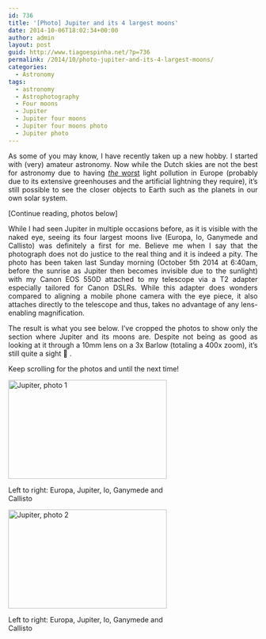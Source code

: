 ```yaml
---
id: 736
title: '[Photo] Jupiter and its 4 largest moons'
date: 2014-10-06T18:02:34+00:00
author: admin
layout: post
guid: http://www.tiagoespinha.net/?p=736
permalink: /2014/10/photo-jupiter-and-its-4-largest-moons/
categories:
  - Astronomy
tags:
  - astronomy
  - Astrophotography
  - Four moons
  - Jupiter
  - Jupiter four moons
  - Jupiter four moons photo
  - Jupiter photo
---
```

<p style="text-align: justify;">
  As some of you may know, I have recently taken up a new hobby. I started with (very) amateur astronomy. Now while the Dutch skies are not the best for astronomy due to having <a href="http://uk.arxiv.org/pdf/astro-ph/0108052"><em>the</em> worst</a> light pollution in Europe (probably due to its extensive greenhouses and the artificial lightning they require), it&#8217;s still possible to see the closer objects to Earth such as the planets in our own solar system.
</p>

<p style="text-align: justify;">
  [Continue reading, photos below]
</p>

<p style="text-align: justify;">
  <!--more-->
</p>

<p style="text-align: justify;">
  While I had seen Jupiter in multiple occasions before, as it is visible with the naked eye, seeing its four largest moons live (Europa, Io, Ganymede and Callisto) was definitely a first for me. Believe me when I say that the photograph does not do justice to the real thing and it is indeed a pity. The photo has been taken last Sunday morning (October 5th 2014 at 6:40am, before the sunrise as Jupiter then becomes invisible due to the sunlight) with my Canon EOS 550D attached to my telescope via a T2 adapter especially tailored for Canon DSLRs. While this adapter does wonders compared to aligning a mobile phone camera with the eye piece, it also attaches directly to the telescope and thus, takes no advantage of any lens-enabling magnification.
</p>

<p style="text-align: justify;">
  The result is what you see below. I&#8217;ve cropped the photos to show only the section where Jupiter and its moons are. Despite not being as good as looking at it through a 10mm lens on a 3x Barlow (totaling a 400x zoom), it&#8217;s still quite a sight 🙂 .
</p>

<p style="text-align: justify;">
  Keep scrolling for the photos and until the next time!
</p>

<div id="attachment_738" style="width: 330px" class="wp-caption aligncenter">
  <a href="https://www.tiagoespinha.net/wp-content/uploads/2014/10/blog2.jpg" rel="lightbox[736]" title="[Photo] Jupiter and its 4 largest moons"><img class="wp-image-738" src="https://www.tiagoespinha.net/wp-content/uploads/2014/10/blog2.jpg" alt="Jupiter, photo 1" width="320" height="200" /></a>
  
  <p class="wp-caption-text">
    Left to right: Europa, Jupiter, Io, Ganymede and Callisto
  </p>
</div>

<div id="attachment_737" style="width: 330px" class="wp-caption aligncenter">
  <a href="http://www.tiagoespinha.net/?attachment_id=737"><img class="wp-image-737" src="https://www.tiagoespinha.net/wp-content/uploads/2014/10/blog1.jpg" alt="Jupiter, photo 2" width="320" height="200" /></a>
  
  <p class="wp-caption-text">
    Left to right: Europa, Jupiter, Io, Ganymede and Callisto
  </p>
</div>